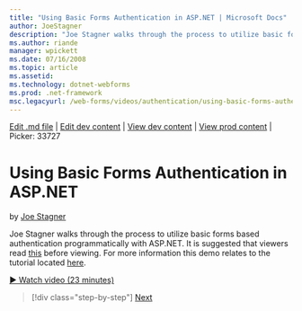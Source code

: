 ```yaml
---
title: "Using Basic Forms Authentication in ASP.NET | Microsoft Docs"
author: JoeStagner
description: "Joe Stagner walks through the process to utilize basic forms based authentication programmatically with ASP.NET. It is suggested that viewers read this befor..."
ms.author: riande
manager: wpickett
ms.date: 07/16/2008
ms.topic: article
ms.assetid: 
ms.technology: dotnet-webforms
ms.prod: .net-framework
msc.legacyurl: /web-forms/videos/authentication/using-basic-forms-authentication-in-aspnet
---
```

[Edit .md file](C:\Projects\msc\dev\Msc.Www\Web.ASP\App_Data\github\web-forms\videos\authentication\using-basic-forms-authentication-in-aspnet.md) | [Edit dev content](http://www.aspdev.net/umbraco#/content/content/edit/26770) | [View dev content](http://docs.aspdev.net/tutorials/web-forms/videos/authentication/using-basic-forms-authentication-in-aspnet.html) | [View prod content](http://www.asp.net/web-forms/videos/authentication/using-basic-forms-authentication-in-aspnet) | Picker: 33727

Using Basic Forms Authentication in ASP.NET
====================
by [Joe Stagner](https://github.com/JoeStagner)

Joe Stagner walks through the process to utilize basic forms based authentication programmatically with ASP.NET. It is suggested that viewers read [this](../../overview/older-versions-security/introduction/security-basics-and-asp-net-support-vb.md) before viewing. For more information this demo relates to the tutorial located [here](../../overview/older-versions-security/introduction/an-overview-of-forms-authentication-vb.md).

[&#9654; Watch video (23 minutes)](https://channel9.msdn.com/Blogs/ASP-NET-Site-Videos/using-basic-forms-authentication-in-aspnet)

>[!div class="step-by-step"] [Next](how-to-change-the-forms-authentication-properties.md)